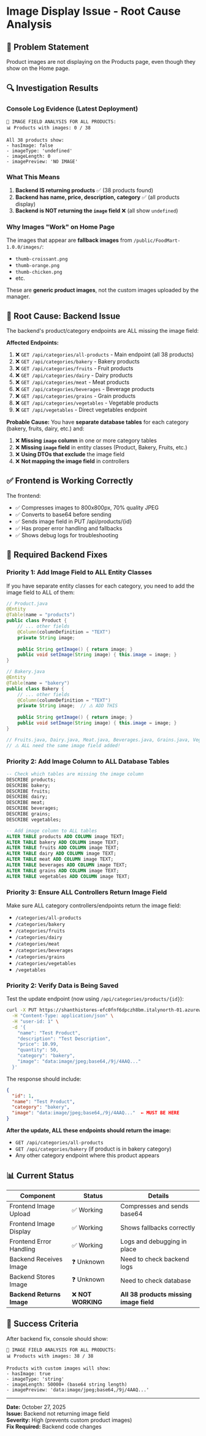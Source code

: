# Image Display Issue - Root Cause Analysis

## 🎯 Problem Statement
Product images are not displaying on the Products page, even though they show on the Home page.

## 🔍 Investigation Results

### Console Log Evidence (Latest Deployment)
```
📸 IMAGE FIELD ANALYSIS FOR ALL PRODUCTS:
📊 Products with images: 0 / 38

All 38 products show:
- hasImage: false
- imageType: 'undefined'
- imageLength: 0
- imagePreview: 'NO IMAGE'
```

### What This Means
1. **Backend IS returning products** ✅ (38 products found)
2. **Backend has name, price, description, category** ✅ (all products display)
3. **Backend is NOT returning the `image` field** ❌ (all show `undefined`)

### Why Images "Work" on Home Page
The images that appear are **fallback images** from `/public/FoodMart-1.0.0/images/`:
- `thumb-croissant.png`
- `thumb-orange.png`
- `thumb-chicken.png`
- etc.

These are **generic product images**, not the custom images uploaded by the manager.

## 🚨 Root Cause: Backend Issue

The backend's product/category endpoints are ALL missing the image field:

**Affected Endpoints:**
1. ❌ `GET /api/categories/all-products` - Main endpoint (all 38 products)
2. ❌ `GET /api/categories/bakery` - Bakery products
3. ❌ `GET /api/categories/fruits` - Fruit products
4. ❌ `GET /api/categories/dairy` - Dairy products
5. ❌ `GET /api/categories/meat` - Meat products
6. ❌ `GET /api/categories/beverages` - Beverage products
7. ❌ `GET /api/categories/grains` - Grain products
8. ❌ `GET /api/categories/vegetables` - Vegetable products
9. ❌ `GET /api/vegetables` - Direct vegetables endpoint

**Probable Cause:**
You have **separate database tables** for each category (bakery, fruits, dairy, etc.) and:
1. ❌ **Missing `image` column** in one or more category tables
2. ❌ **Missing `image` field** in entity classes (Product, Bakery, Fruits, etc.)
3. ❌ **Using DTOs that exclude** the image field
4. ❌ **Not mapping the image field** in controllers

## ✅ Frontend is Working Correctly

The frontend:
- ✅ Compresses images to 800x800px, 70% quality JPEG
- ✅ Converts to base64 before sending
- ✅ Sends image field in PUT /api/products/{id}
- ✅ Has proper error handling and fallbacks
- ✅ Shows debug logs for troubleshooting

## 🔧 Required Backend Fixes

### Priority 1: Add Image Field to ALL Entity Classes

If you have separate entity classes for each category, you need to add the image field to ALL of them:

```java
// Product.java
@Entity
@Table(name = "products")
public class Product {
    // ... other fields
    @Column(columnDefinition = "TEXT")
    private String image;
    
    public String getImage() { return image; }
    public void setImage(String image) { this.image = image; }
}

// Bakery.java
@Entity
@Table(name = "bakery")
public class Bakery {
    // ... other fields
    @Column(columnDefinition = "TEXT")
    private String image;  // ⚠️ ADD THIS
    
    public String getImage() { return image; }
    public void setImage(String image) { this.image = image; }
}

// Fruits.java, Dairy.java, Meat.java, Beverages.java, Grains.java, Vegetables.java
// ⚠️ ALL need the same image field added!
```

### Priority 2: Add Image Column to ALL Database Tables

```sql
-- Check which tables are missing the image column
DESCRIBE products;
DESCRIBE bakery;
DESCRIBE fruits;
DESCRIBE dairy;
DESCRIBE meat;
DESCRIBE beverages;
DESCRIBE grains;
DESCRIBE vegetables;

-- Add image column to ALL tables
ALTER TABLE products ADD COLUMN image TEXT;
ALTER TABLE bakery ADD COLUMN image TEXT;
ALTER TABLE fruits ADD COLUMN image TEXT;
ALTER TABLE dairy ADD COLUMN image TEXT;
ALTER TABLE meat ADD COLUMN image TEXT;
ALTER TABLE beverages ADD COLUMN image TEXT;
ALTER TABLE grains ADD COLUMN image TEXT;
ALTER TABLE vegetables ADD COLUMN image TEXT;
```

### Priority 3: Ensure ALL Controllers Return Image Field

Make sure ALL category controllers/endpoints return the image field:
- `/categories/all-products`
- `/categories/bakery`
- `/categories/fruits`
- `/categories/dairy`
- `/categories/meat`
- `/categories/beverages`
- `/categories/grains`
- `/categories/vegetables`
- `/vegetables`

### Priority 2: Verify Data is Being Saved

Test the update endpoint (now using `/api/categories/products/{id}`):
```bash
curl -X PUT https://shanthistores-efc0fnf6dpczh8bm.italynorth-01.azurewebsites.net/api/categories/products/1 \
  -H "Content-Type: application/json" \
  -H "user-id: 1" \
  -d '{
    "name": "Test Product",
    "description": "Test Description",
    "price": 10.99,
    "quantity": 50,
    "category": "bakery",
    "image": "data:image/jpeg;base64,/9j/4AAQ..."
  }'
```

The response should include:
```json
{
  "id": 1,
  "name": "Test Product",
  "category": "bakery",
  "image": "data:image/jpeg;base64,/9j/4AAQ..."  ← MUST BE HERE
}
```

**After the update, ALL these endpoints should return the image:**
- `GET /api/categories/all-products` 
- `GET /api/categories/bakery` (if product is in bakery category)
- Any other category endpoint where this product appears

## 📊 Current Status

| Component | Status | Details |
|-----------|--------|---------|
| Frontend Image Upload | ✅ Working | Compresses and sends base64 |
| Frontend Image Display | ✅ Working | Shows fallbacks correctly |
| Frontend Error Handling | ✅ Working | Logs and debugging in place |
| Backend Receives Image | ❓ Unknown | Need to check backend logs |
| Backend Stores Image | ❓ Unknown | Need to check database |
| **Backend Returns Image** | ❌ **NOT WORKING** | **All 38 products missing image field** |

## 🏁 Success Criteria

After backend fix, console should show:
```
📸 IMAGE FIELD ANALYSIS FOR ALL PRODUCTS:
📊 Products with images: 38 / 38

Products with custom images will show:
- hasImage: true
- imageType: 'string'
- imageLength: 50000+ (base64 string length)
- imagePreview: 'data:image/jpeg;base64,/9j/4AAQ...'
```

---

**Date:** October 27, 2025  
**Issue:** Backend not returning image field  
**Severity:** High (prevents custom product images)  
**Fix Required:** Backend code changes  
